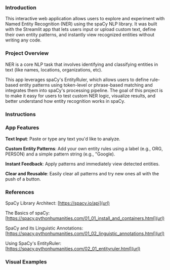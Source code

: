 ### Introduction
This interactive web application allows users to explore and experiment with Named Entity Recognition (NER) using the spaCy NLP library. It was built with the Streamlit app that lets users input or upload custom text, define their own entity patterns, and instantly view recognized entities without writing any code.
### Project Overview
NER is a core NLP task that involves identifying and classifying entities in text (like names, locations, organizations, etc).

This app leverages spaCy's EntityRuler, which allows users to define rule-based entity patterns using token-level or phrase-based matching and integrates them into spaCy's processing pipeline. The goal of this project is to make it easy for users to test custom NER logic, visualize results, and better understand how entity recognition works in spaCy.
### Instructions

### App Features
**Text Input**: Paste or type any text you'd like to analyze.

**Custom Entity Patterns**: Add your own entity rules using a label (e.g., ORG, PERSON) and a simple pattern string (e.g., "Google).

**Instant Feedback**: Apply patterns and immediately view detected entities.

**Clear and Reusable**: Easily clear all patterns and try new ones all with the push of a button.
### References
SpaCy Library Architect: [https://spacy.io/api](url)

The Basics of spaCy: [https://spacy.pythonhumanities.com/01_01_install_and_containers.html](url)

SpaCy and its Linguistic Annotations: [https://spacy.pythonhumanities.com/01_02_linguistic_annotations.html](url)

Using SpaCy's EntityRuler: [https://spacy.pythonhumanities.com/02_01_entityruler.html](url)
### Visual Examples
